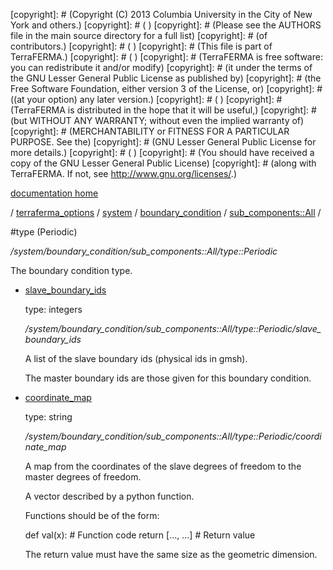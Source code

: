 [copyright]: # (Copyright (C) 2013 Columbia University in the City of New York and others.)
[copyright]: # ( )
[copyright]: # (Please see the AUTHORS file in the main source directory for a full list)
[copyright]: # (of contributors.)
[copyright]: # ( )
[copyright]: # (This file is part of TerraFERMA.)
[copyright]: # ( )
[copyright]: # (TerraFERMA is free software: you can redistribute it and/or modify)
[copyright]: # (it under the terms of the GNU Lesser General Public License as published by)
[copyright]: # (the Free Software Foundation, either version 3 of the License, or)
[copyright]: # ((at your option) any later version.)
[copyright]: # ( )
[copyright]: # (TerraFERMA is distributed in the hope that it will be useful,)
[copyright]: # (but WITHOUT ANY WARRANTY; without even the implied warranty of)
[copyright]: # (MERCHANTABILITY or FITNESS FOR A PARTICULAR PURPOSE. See the)
[copyright]: # (GNU Lesser General Public License for more details.)
[copyright]: # ( )
[copyright]: # (You should have received a copy of the GNU Lesser General Public License)
[copyright]: # (along with TerraFERMA. If not, see <http://www.gnu.org/licenses/>.)

[documentation home](Documentation)

/ [terraferma_options](../../../../terraferma_options.md) / [system](../../../system.md) / [boundary_condition](../../boundary_condition.md) / [sub_components::All](../sub_components__All.md) /

#type (Periodic)

*/system/boundary_condition/sub_components::All/type::Periodic*

The boundary condition type.

* [slave_boundary_ids](type__Periodic/slave_boundary_ids.md "child")

    type: integers

    */system/boundary_condition/sub_components::All/type::Periodic/slave_boundary_ids*

    A list of the slave boundary ids (physical ids in gmsh).
    
    The master boundary ids are those given for this boundary condition.

* [coordinate_map](type__Periodic/coordinate_map.md "child")

    type: string

    */system/boundary_condition/sub_components::All/type::Periodic/coordinate_map*

    A map from the coordinates of the slave degrees of freedom
    to the master degrees of freedom.
    
    A vector described by a python function.
    
    Functions should be of the form:
    
     def val(x):
        # Function code
        return [..., ...] # Return value
    
    The return value must have the same size as the geometric dimension.

[autogenerated]: # (This file was automatically generated from the schema file:/home/cwilson/repos/github/TerraFERMA/TerraFERMA/buckettools/schemas/system.rng.)

